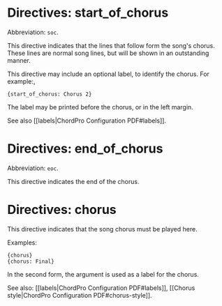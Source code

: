 # Directives: start_of_chorus

Abbreviation: `soc`.

This directive indicates that the lines that follow form the song's chorus. These lines are normal song lines, but will be shown in an outstanding manner.

This directive may include an optional label, to identify the chorus.
For example:,

    {start_of_chorus: Chorus 2}

The label may be printed before the chorus, or in the left margin.

See also [[labels|ChordPro Configuration PDF#labels]].

# Directives: end_of_chorus

Abbreviation: `eoc`.

This directive indicates the end of the chorus.

# Directives: chorus

This directive indicates that the song chorus must be played here. 

Examples:

    {chorus}
    {chorus: Final}

In the second form, the argument is used as a label for the chorus. 

See also: [[labels|ChordPro Configuration PDF#labels]],
	[[Chorus style|ChordPro Configuration PDF#chorus-style]].
